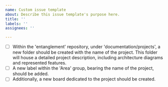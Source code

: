 ```yaml
---
name: Custom issue template
about: Describe this issue template's purpose here.
title: ''
labels: ''
assignees: ''

---
```


- [ ] Within the 'entanglement' repository, under 'documentation/projects', a new folder should be created with the name of the project. This folder will house a detailed project description, including architecture diagrams and represented features.
- [ ] A new label within the 'Area' group, bearing the name of the project, should be added. 
- [ ] Additionally, a new board dedicated to the project should be created.
